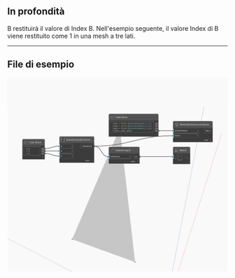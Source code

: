 ## In profondità
B restituirà il valore di Index B. Nell'esempio seguente, il valore Index di B viene restituito come 1 in una mesh a tre lati.
___
## File di esempio

![B](./Autodesk.DesignScript.Geometry.IndexGroup.B_img.jpg)

